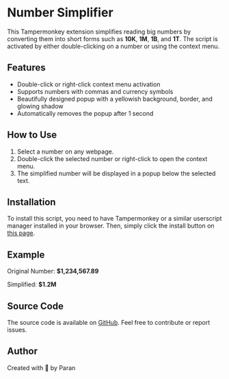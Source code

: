 # Number Simplifier

This Tampermonkey extension simplifies reading big numbers by converting them into short forms such as **10K**, **1M**, **1B**, and **1T**. The script is activated by either double-clicking on a number or using the context menu.

## Features

- Double-click or right-click context menu activation
- Supports numbers with commas and currency symbols
- Beautifully designed popup with a yellowish background, border, and glowing shadow
- Automatically removes the popup after 1 second

## How to Use

1. Select a number on any webpage.
2. Double-click the selected number or right-click to open the context menu.
3. The simplified number will be displayed in a popup below the selected text.

## Installation

To install this script, you need to have Tampermonkey or a similar userscript manager installed in your browser. Then, simply click the install button on [this page](https://greasyfork.org/en/scripts/499929-number-simplifier).

## Example

Original Number: **$1,234,567.89**

Simplified: **$1.2M**

## Source Code

The source code is available on [GitHub](https://github.com/paran360/numbersimplifier). Feel free to contribute or report issues.

## Author

Created with 🤍 by Paran
